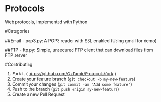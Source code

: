 Protocols
======
Web protocols, implemented with Python

#Categories

##Email
    - pop3.py: A POP3 reader with SSL enabled (Using gmail for demo)
  
##FTP
    - ftp.py: Simple, unsecured FTP client that can download files from FTP server


#Contributing
  1. Fork it ( https://github.com/OzTamir/Protocols/fork )
  2. Create your feature branch (`git checkout -b my-new-feature`)
  3. Commit your changes (`git commit -am 'Add some feature'`)
  4. Push to the branch (`git push origin my-new-feature`)
  5. Create a new Pull Request
